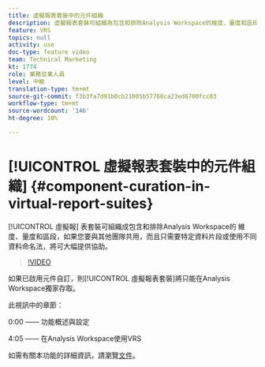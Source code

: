 ```yaml
---
title: 虛擬報表套裝中的元件組織
description: 虛擬報表套裝可組織為包含和排除Analysis Workspace的維度、量度和區段，如果您要與其他只需要特定資料片段或使用不同資料命名法的團隊共用，將大有幫助。
feature: VRS
topics: null
activity: use
doc-type: feature video
team: Technical Marketing
kt: 1774
role: 業務從業人員
level: 中級
translation-type: tm+mt
source-git-commit: f3b3fa7d91b0cb21005b57768ca23ed6700fcc03
workflow-type: tm+mt
source-wordcount: '146'
ht-degree: 10%

---
```



# [!UICONTROL 虛擬報表套裝中的元件組織] {#component-curation-in-virtual-report-suites}

[!UICONTROL 虛擬報] 表套裝可組織成包含和排除Analysis Workspace的    維度、量度和區段，如果您要與其他團隊共用，而且只需要特定資料片段或使用不同資料命名法，將可大幅提供協助。

>[!VIDEO](https://video.tv.adobe.com/v/23544/?quality=12)

如果已啟用元件自訂，則[!UICONTROL 虛擬報表套裝]將只能在Analysis Workspace獨家存取。

此視訊中的章節：

0:00 —— 功能概述與設定

4:05 —— 在Analysis Workspace使用VRS

如需有關本功能的詳細資訊，請瀏覽[文件](https://marketing.adobe.com/resources/help/en_US/reference/vrs-components.html)。

